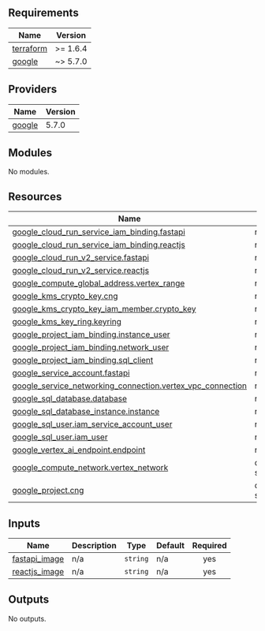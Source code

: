 <!-- BEGIN_TF_DOCS -->
## Requirements

| Name | Version |
|------|---------|
| <a name="requirement_terraform"></a> [terraform](#requirement\_terraform) | >= 1.6.4 |
| <a name="requirement_google"></a> [google](#requirement\_google) | ~> 5.7.0 |

## Providers

| Name | Version |
|------|---------|
| <a name="provider_google"></a> [google](#provider\_google) | 5.7.0 |

## Modules

No modules.

## Resources

| Name | Type |
|------|------|
| [google_cloud_run_service_iam_binding.fastapi](https://registry.terraform.io/providers/hashicorp/google/latest/docs/resources/cloud_run_service_iam_binding) | resource |
| [google_cloud_run_service_iam_binding.reactjs](https://registry.terraform.io/providers/hashicorp/google/latest/docs/resources/cloud_run_service_iam_binding) | resource |
| [google_cloud_run_v2_service.fastapi](https://registry.terraform.io/providers/hashicorp/google/latest/docs/resources/cloud_run_v2_service) | resource |
| [google_cloud_run_v2_service.reactjs](https://registry.terraform.io/providers/hashicorp/google/latest/docs/resources/cloud_run_v2_service) | resource |
| [google_compute_global_address.vertex_range](https://registry.terraform.io/providers/hashicorp/google/latest/docs/resources/compute_global_address) | resource |
| [google_kms_crypto_key.cng](https://registry.terraform.io/providers/hashicorp/google/latest/docs/resources/kms_crypto_key) | resource |
| [google_kms_crypto_key_iam_member.crypto_key](https://registry.terraform.io/providers/hashicorp/google/latest/docs/resources/kms_crypto_key_iam_member) | resource |
| [google_kms_key_ring.keyring](https://registry.terraform.io/providers/hashicorp/google/latest/docs/resources/kms_key_ring) | resource |
| [google_project_iam_binding.instance_user](https://registry.terraform.io/providers/hashicorp/google/latest/docs/resources/project_iam_binding) | resource |
| [google_project_iam_binding.network_user](https://registry.terraform.io/providers/hashicorp/google/latest/docs/resources/project_iam_binding) | resource |
| [google_project_iam_binding.sql_client](https://registry.terraform.io/providers/hashicorp/google/latest/docs/resources/project_iam_binding) | resource |
| [google_service_account.fastapi](https://registry.terraform.io/providers/hashicorp/google/latest/docs/resources/service_account) | resource |
| [google_service_networking_connection.vertex_vpc_connection](https://registry.terraform.io/providers/hashicorp/google/latest/docs/resources/service_networking_connection) | resource |
| [google_sql_database.database](https://registry.terraform.io/providers/hashicorp/google/latest/docs/resources/sql_database) | resource |
| [google_sql_database_instance.instance](https://registry.terraform.io/providers/hashicorp/google/latest/docs/resources/sql_database_instance) | resource |
| [google_sql_user.iam_service_account_user](https://registry.terraform.io/providers/hashicorp/google/latest/docs/resources/sql_user) | resource |
| [google_sql_user.iam_user](https://registry.terraform.io/providers/hashicorp/google/latest/docs/resources/sql_user) | resource |
| [google_vertex_ai_endpoint.endpoint](https://registry.terraform.io/providers/hashicorp/google/latest/docs/resources/vertex_ai_endpoint) | resource |
| [google_compute_network.vertex_network](https://registry.terraform.io/providers/hashicorp/google/latest/docs/data-sources/compute_network) | data source |
| [google_project.cng](https://registry.terraform.io/providers/hashicorp/google/latest/docs/data-sources/project) | data source |

## Inputs

| Name | Description | Type | Default | Required |
|------|-------------|------|---------|:--------:|
| <a name="input_fastapi_image"></a> [fastapi\_image](#input\_fastapi\_image) | n/a | `string` | n/a | yes |
| <a name="input_reactjs_image"></a> [reactjs\_image](#input\_reactjs\_image) | n/a | `string` | n/a | yes |

## Outputs

No outputs.
<!-- END_TF_DOCS -->